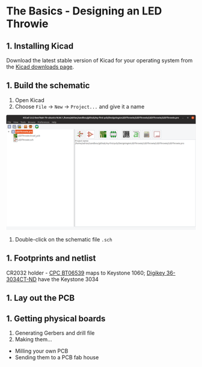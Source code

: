 # The Basics - Designing an LED Throwie

## 1. Installing Kicad

Download the latest stable version of Kicad for your operating system from the [Kicad downloads page](http://kicad-pcb.org/download/).

## 1. Build the schematic

1. Open Kicad
1. Choose `File` -> `New` -> `Project...` and give it a name

![Screen shot of the main KiCad window](screenshots/MainKicadScreen.png)

1. Double-click on the schematic file `.sch`

## 1. Footprints and netlist

CR2032 holder - [CPC BT06539](https://cpc.farnell.com/pro-power/pp002088/battery-holder-coin-cell-cr2032/dp/BT06539) maps to Keystone 1060; [Digikey 36-3034CT-ND](https://www.digikey.co.uk/product-detail/en/keystone-electronics/3034TR/36-3034CT-ND/4833649) have the Keystone 3034


## 1. Lay out the PCB

## 1. Getting physical boards

1. Generating Gerbers and drill file
1. Making them...
  * Milling your own PCB
  * Sending them to a PCB fab house

